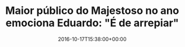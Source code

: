 ---
layout: post
title: "Maior público do Majestoso no ano emociona Eduardo: \"É de arrepiar\""
date: 2016-10-17T15:38:00+00:00
external_link: "http://globoesporte.globo.com/sp/campinas-e-regiao/futebol/times/ponte-preta/noticia/2016/10/maior-publico-do-majestoso-no-ano-emociona-eduardo-e-de-arrepiar.html"
categories: news "globo.com"
---